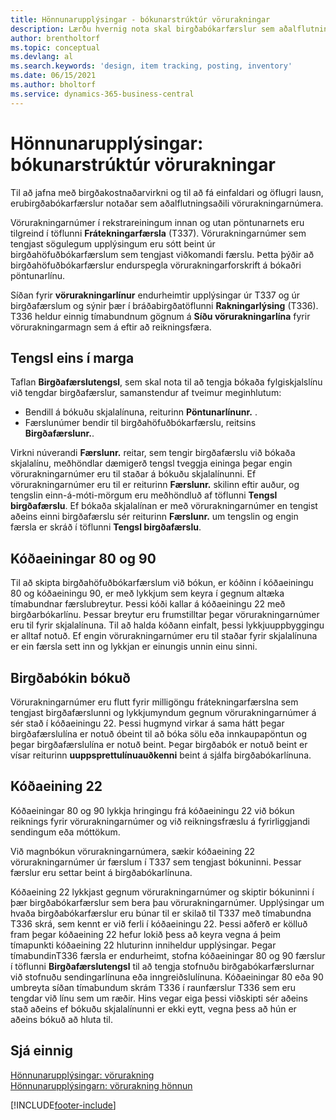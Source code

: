 ```yaml
---
title: Hönnunarupplýsingar - bókunarstrúktúr vörurakningar
description: Lærðu hvernig nota skal birgðabókarfærslur sem aðalflutningsaðili vörurakningarnúmera í bókunarskipulagi vörurakningar.
author: brentholtorf
ms.topic: conceptual
ms.devlang: al
ms.search.keywords: 'design, item tracking, posting, inventory'
ms.date: 06/15/2021
ms.author: bholtorf
ms.service: dynamics-365-business-central
---
```

# <a name="design-details-item-tracking-posting-structure"></a>Hönnunarupplýsingar: bókunarstrúktúr vörurakningar
Til að jafna með birgðakostnaðarvirkni og til að fá einfaldari og öflugri lausn, erubirgðabókarfærslur notaðar sem aðalflutningsaðili vörurakningarnúmera.  
  
Vörurakningarnúmer í rekstrareiningum innan og utan pöntunarnets eru tilgreind í töflunni **Frátekningarfærsla** (T337). Vörurakningarnúmer sem tengjast sögulegum upplýsingum eru sótt beint úr birgðahöfuðbókarfærslum sem tengjast viðkomandi færslu. Þetta þýðir að birgðahöfuðbókarfærslur endurspegla vörurakningarforskrift á bókaðri pöntunarlínu.  
  
Síðan fyrir **vörurakningarlínur** endurheimtir upplýsingar úr T337 og úr birgðafærslum og sýnir þær í bráðabirgðatöflunni **Rakningarlýsing** (T336). T336 heldur einnig tímabundnum gögnum á **Síðu vörurakningarlína** fyrir vörurakningarmagn sem á eftir að reikningsfæra.  
  
## <a name="one-to-many-relation"></a>Tengsl eins í marga
Taflan **Birgðafærslutengsl**, sem skal nota til að tengja bókaða fylgiskjalslínu við tengdar birgðafærslur, samanstendur af tveimur meginhlutum:  
  
* Bendill á bókuðu skjalalínuna, reiturinn **Pöntunarlínunr.** .  
* Færslunúmer bendir til birgðahöfuðbókarfærslu, reitsins **Birgðafærslunr.**.  
  
Virkni núverandi **Færslunr.** reitar, sem tengir birgðafærslu við bókaða skjalalínu, meðhöndlar dæmigerð tengsl tveggja eininga þegar engin vörurakningarnúmer eru til staðar á bókuðu skjalalínunni. Ef vörurakningarnúmer eru til er reiturinn **Færslunr.** skilinn eftir auður, og tengslin einn-á-móti-mörgum eru meðhöndluð af töflunni **Tengsl birgðafærslu**. Ef bókaða skjalalínan er með vörurakningarnúmer en tengist aðeins einni birgðafærslu sér reiturinn **Færslunr.** um tengslin og engin færsla er skráð í töflunni **Tengsl birgðafærslu**.  
  
## <a name="codeunits-80-and-90"></a>Kóðaeiningar 80 og 90
Til að skipta birgðahöfuðbókarfærslum við bókun, er kóðinn í kóðaeiningu 80 og kóðaeiningu 90, er með lykkjum sem keyra í gegnum altæka tímabundnar færslubreytur. Þessi kóði kallar á kóðaeiningu 22 með birgðarbókarlínu. Þessar breytur eru frumstilltar þegar vörurakningarnúmer eru til fyrir skjalalínuna. Til að halda kóðann einfalt, þessi lykkjuuppbyggingu er alltaf notuð. Ef engin vörurakningarnúmer eru til staðar fyrir skjalalínuna er ein færsla sett inn og lykkjan er einungis unnin einu sinni.  
  
## <a name="posting-the-item-journal"></a>Birgðabókin bókuð
Vörurakningarnúmer eru flutt fyrir milligöngu frátekningarfærslna sem tengjast birgðafærslunni og lykkjumyndum gegnum vörurakningarnúmer á sér stað í kóðaeiningu 22. Þessi hugmynd virkar á sama hátt þegar birgðafærslulína er notuð óbeint til að bóka sölu eða innkaupapöntun og þegar birgðafærslulína er notuð beint. Þegar birgðabók er notuð beint er vísar reiturinn **uuppsprettulínuauðkenni** beint á sjálfa birgðabókarlínuna.  
  
## <a name="code-unit-22"></a>Kóðaeining 22
Kóðaeiningar 80 og 90 lykkja hringingu frá kóðaeiningu 22 við bókun reiknings fyrir vörurakningarnúmer og við reikningsfræslu á fyrirliggjandi sendingum eða móttökum.  
  
Við magnbókun vörurakningarnúmera, sækir kóðaeining 22 vörurakningarnúmer úr færslum í T337 sem tengjast bókuninni. Þessar færslur eru settar beint á birgðabókarlínuna.  
  
Kóðaeining 22 lykkjast gegnum vörurakningarnúmer og skiptir bókuninni í þær birgðabókarfærslur sem bera þau vörurakningarnúmer. Upplýsingar um hvaða birgðabókarfærslur eru búnar til er skilað til T337 með tímabundna T336 skrá, sem kennt er við ferli í kóðaeiningu 22. Þessi aðferð er kölluð fram þegar kóðaeining 22 hefur lokið þess að keyra vegna á þeim tímapunkti kóðaeining 22 hluturinn inniheldur upplýsingar. Þegar tímabundinT336 færsla er endurheimt, stofna kóðaeiningar 80 og 90 færslur í töflunni **Birgðafærslutengsl** til að tengja stofnuðu birðgabókarfærslurnar við stofnuðu sendingarlínuna eða inngreiðslulínuna. Kóðaeiningar 80 eða 90 umbreyta síðan tímabundum skrám T336 í raunfærslur T336 sem eru tengdar við línu sem um ræðir. Hins vegar eiga þessi viðskipti sér aðeins stað aðeins ef bókuðu skjalalínunni er ekki eytt, vegna þess að hún er aðeins bókuð að hluta til.  
  
## <a name="see-also"></a>Sjá einnig
[Hönnunarupplýsingar: vörurakning](design-details-item-tracking.md)   
[Hönnunarupplýsingarn: vörurakning hönnun](design-details-item-tracking-design.md)

[!INCLUDE[footer-include](includes/footer-banner.md)]
